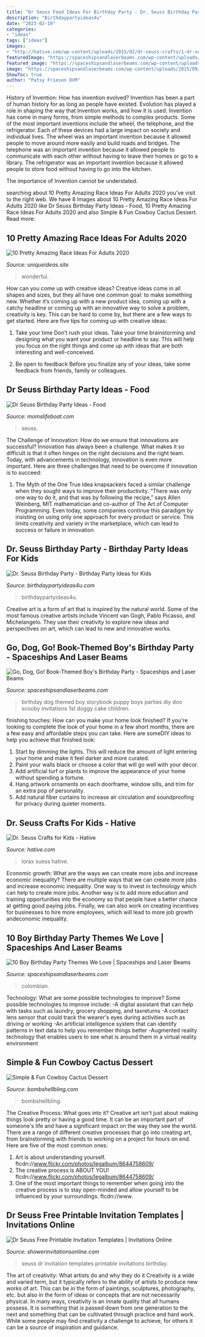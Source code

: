 ```yaml
---
title: "Dr Seuss Food Ideas For Birthday Party - Dr. Seuss Birthday Party"
description: "Birthdaypartyideas4u"
date: "2023-02-19"
categories:
- "ideas"
tags: ["ideas"]
images:
- "http://hative.com/wp-content/uploads/2015/02/dr-seuss-crafts/1-dr-seuss-crafts.jpg"
featuredImage: "https://spaceshipsandlaserbeams.com/wp-content/uploads/2015/09/go-dog-go-birthday-party-ideas-boys.jpg.jpg"
featured_image: "https://spaceshipsandlaserbeams.com/wp-content/uploads/2015/09/go-dog-go-birthday-party-ideas-boys.jpg.jpg"
image: "https://spaceshipsandlaserbeams.com/wp-content/uploads/2015/09/10-boy-birthday-party-themes-we-love.jpg"
ShowToc: true
author: "Patsy Friesen DVM"
---
```



History of Invention: How has invention evolved?
Invention has been a part of human history for as long as people have existed. Evolution has played a role in shaping the way that Invention works, and how it is used. Invention has come in many forms, from simple methods to complex products. 
Some of the most important inventions include the wheel, the telephone, and the refrigerator. Each of these devices had a large impact on society and individual lives. The wheel was an important invention because it allowed people to move around more easily and build roads and bridges. The telephone was an important invention because it allowed people to communicate with each other without having to leave their homes or go to a library. The refrigerator was an important invention because it allowed people to store food without having to go into the kitchen. 

The importance of Invention cannot be understated.

	

		
searching about 10 Pretty Amazing Race Ideas For Adults 2020 you've visit to the right web. We have 8 Images about 10 Pretty Amazing Race Ideas For Adults 2020 like Dr Seuss Birthday Party Ideas - Food, 10 Pretty Amazing Race Ideas For Adults 2020 and also Simple &amp; Fun Cowboy Cactus Dessert. Read more:
		
    
## 10 Pretty Amazing Race Ideas For Adults 2020

<img loading=lazy src="https://www.uniqueideas.site/wp-content/uploads/sweet-16-pool-party-decorations-inside-party-ideas-simple-sweet.jpg" onerror="this.onerror=null;this.src='https://tse3.mm.bing.net/th?id=OIP.FUsmLT8tkX7SOPgLBHb32AHaEk&amp;pid=15.1';" alt="10 Pretty Amazing Race Ideas For Adults 2020">

_Source: uniqueideas.site_

>wonderful. 

	

How can you come up with creative ideas?
Creative ideas come in all shapes and sizes, but they all have one common goal: to make something new. Whether it’s coming up with a new product idea, coming up with a catchy headline or coming up with an innovative way to solve a problem, creativity is key. This can be hard to come by, but there are a few ways to get started. Here are five tips for coming up with creative ideas:
1. Take your time
Don’t rush your ideas. Take your time brainstorming and designing what you want your product or headline to say. This will help you focus on the right things and come up with ideas that are both interesting and well-conceived.

2. Be open to feedback
Before you finalize any of your ideas, take some feedback from friends, family or colleagues.

    
## Dr Seuss Birthday Party Ideas - Food

<img loading=lazy src="https://momslifeboat.com/wp-content/uploads/2014/06/Dr-Seuss-Birthday-Party-Ideas-Food-14.jpg" onerror="this.onerror=null;this.src='https://tse2.mm.bing.net/th?id=OIP.6ciuYIDO96yoL6ULJ3KQWAHaLH&amp;pid=15.1';" alt="Dr Seuss Birthday Party Ideas - Food">

_Source: momslifeboat.com_

>seuss. 

	

The Challenge of Innovation: How do we ensure that innovations are successful?
Innovation has always been a challenge. What makes it so difficult is that it often hinges on the right decisions and the right team. Today, with advancements in technology, innovation is even more important. Here are three challenges that need to be overcome if innovation is to succeed:
1. The Myth of the One True Idea
 knapsackers faced a similar challenge when they sought ways to improve their productivity. “There was only one way to do it, and that was by following the recipe,” says Allen Weinberg, MIT mathematician and co-author of The Art of Computer Programming. Even today, some companies continue this paradigm by insisting on using only one approach for every product or service. This limits creativity and variety in the marketplace, which can lead to success or failure in innovation.


    
## Dr. Seuss Birthday Party - Birthday Party Ideas For Kids

<img loading=lazy src="https://birthdaypartyideas4u.com/wp-content/uploads/2017/11/Dr.-Seuss-Birthday-Party-Centerpieces.jpg" onerror="this.onerror=null;this.src='https://tse3.mm.bing.net/th?id=OIP.YCx_4ZY8qqf0ILDfX29b_AHaHa&amp;pid=15.1';" alt="Dr. Seuss Birthday Party - Birthday Party Ideas for Kids">

_Source: birthdaypartyideas4u.com_

>birthdaypartyideas4u. 

	

Creative art is a form of art that is inspired by the natural world. Some of the most famous creative artists include Vincent van Gogh, Pablo Picasso, and Michelangelo. They use their creativity to explore new ideas and perspectives on art, which can lead to new and innovative works.

    
## Go, Dog, Go! Book-Themed Boy&#039;s Birthday Party - Spaceships And Laser Beams

<img loading=lazy src="https://spaceshipsandlaserbeams.com/wp-content/uploads/2015/09/go-dog-go-birthday-party-ideas-boys.jpg.jpg" onerror="this.onerror=null;this.src='https://tse3.mm.bing.net/th?id=OIP.rzEEb7yfUhhz_SgOTkdwYwHaLH&amp;pid=15.1';" alt="Go, Dog, Go! Book-Themed Boy&#039;s Birthday Party - Spaceships and Laser Beams">

_Source: spaceshipsandlaserbeams.com_

>birthday dog themed boy storybook puppy boys parties diy doo scooby invitations 1st doggy cake children. 

	

finishing touches: How can you make your home look finished?
If you're looking to complete the look of your home in a few short months, there are a few easy and affordable steps you can take. Here are someDIY ideas to help you achieve that finished look: 
1. Start by dimming the lights. This will reduce the amount of light entering your home and make it feel darker and more curated. 
2. Paint your walls black or choose a color that will go well with your décor. 
3. Add artificial turf or plants to improve the appearance of your home without spending a fortune. 
4. Hang artwork ornaments on each doorframe, window sills, and trim for an extra pop of personality. 
5. Add natural fiber curtains to increase air circulation and soundproofing for privacy during quieter moments.

    
## Dr. Seuss Crafts For Kids - Hative

<img loading=lazy src="http://hative.com/wp-content/uploads/2015/02/dr-seuss-crafts/1-dr-seuss-crafts.jpg" onerror="this.onerror=null;this.src='https://tse4.mm.bing.net/th?id=OIP.IHI-h3J8HegKmaOerhz-BgHaLH&amp;pid=15.1';" alt="Dr. Seuss Crafts for Kids - Hative">

_Source: hative.com_

>lorax suess hative. 

	

Economic growth: What are the ways we can create more jobs and increase economic inequality?
There are multiple ways that we can create more jobs and increase economic inequality. One way is to invest in technology which can help to create more jobs. Another way is to add more education and training opportunities into the economy so that people have a better chance at getting good paying jobs. Finally, we can also work on creating incentives for businesses to hire more employees, which will lead to more job growth andeconomic inequality.

    
## 10 Boy Birthday Party Themes We Love | Spaceships And Laser Beams

<img loading=lazy src="https://spaceshipsandlaserbeams.com/wp-content/uploads/2015/09/10-boy-birthday-party-themes-we-love.jpg" onerror="this.onerror=null;this.src='https://tse3.mm.bing.net/th?id=OIP.qZ7QcojxXaP-4KzHhuuj8QHaLH&amp;pid=15.1';" alt="10 Boy Birthday Party Themes We Love | Spaceships and Laser Beams">

_Source: spaceshipsandlaserbeams.com_

>colombian. 

	

Technology: What are some possible technologies to improve?
Some possible technologies to improve include: 
-A digital assistant that can help with tasks such as laundry, grocery shopping, and taxreturns 
-A contact lens sensor that could track the wearer's eyes during activities such as driving or working 
-An artificial intelligence system that can identify patterns in text data to help you remember things better 
-Augmented reality technology that enables users to see what is around them in a virtual reality environment

    
## Simple &amp; Fun Cowboy Cactus Dessert

<img loading=lazy src="https://i0.wp.com/www.bombshellbling.com/wp-content/uploads/2015/03/Simple-Fun-Cowboy-Cactus-Dessert.jpg?fit=700%2C984&amp;ssl=1" onerror="this.onerror=null;this.src='https://tse2.mm.bing.net/th?id=OIP.ok6erp6NH9llqysFBj7ZwgHaKa&amp;pid=15.1';" alt="Simple &amp; Fun Cowboy Cactus Dessert">

_Source: bombshellbling.com_

>bombshellbling. 

	

The Creative Process: What goes into it?
Creative art isn't just about making things look pretty or having a good time. It can be an important part of someone's life and have a significant impact on the way they see the world. There are a range of different creative processes that go into creating art, from brainstorming with friends to working on a project for hours on end. Here are five of the most common ones: 
1) Art is about understanding yourself. ftcdn://www.flickr.com/photos/legalbum/8644758609/
2) The creative process is ABOUT YOU! ftcdn://www.flickr.com/photos/legalbum/8644758609/
3) One of the most important things to remember when going into the creative process is to stay open-minded and allow yourself to be influenced by your surroundings. ftcdn://www.

    
## Dr Seuss Free Printable Invitation Templates | Invitations Online

<img loading=lazy src="https://www.showerinvitationsonline.com/wp-content/uploads/2017/05/Dr-Seuss-Invitation.jpg" onerror="this.onerror=null;this.src='https://tse2.mm.bing.net/th?id=OIP.L1owWhzdNyg7r6FAHpP-UQHaKX&amp;pid=15.1';" alt="Dr Seuss Free Printable Invitation Templates | Invitations Online">

_Source: showerinvitationsonline.com_

>seuss dr invitation templates printable invitations birthday. 

	

The art of creativity: What artists do and why they do it
Creativity is a wide and varied term, but it typically refers to the ability of artists to produce new works of art. This can be in the form of paintings, sculptures, photography, etc. but also in the form of ideas or concepts that are not necessarily physical. In many ways, creativity is an innate quality that all humans possess. It is something that is passed down from one generation to the next and something that can be cultivated through practice and hard work. While some people may find creativity a challenge to achieve, for others it can be a source of inspiration and guidance.

